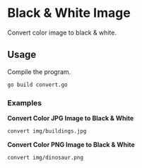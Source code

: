 # Black & White Image

Convert color image to black & white.

## Usage

Compile the program.

```sh
go build convert.go
```

### Examples

**Convert Color JPG Image to Black & White**

```sh
convert img/buildings.jpg
```

**Convert Color PNG Image to Black & White**

```sh
convert img/dinosaur.png
```

